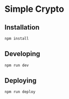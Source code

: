 # Simple Crypto

## Installation

```bash
npm install
```

## Developing

```bash
npm run dev
```

## Deploying

```bash
npm run deploy
```
